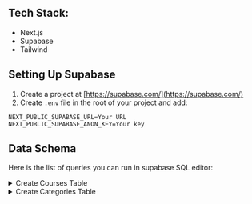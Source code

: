 ## Tech Stack:
* Next.js
* Supabase
* Tailwind

## Setting Up Supabase
1. Create a project at [https://supabase.com/](https://supabase.com/)
2. Create `.env` file in the root of your project and add:
  ```
  NEXT_PUBLIC_SUPABASE_URL=Your URL
  NEXT_PUBLIC_SUPABASE_ANON_KEY=Your key
  ```
  
## Data Schema
Here is the list of queries you can run in supabase SQL editor:
<details>
<summary>Create Courses Table</summary>
  ```
    INSERT INTO courses (title, description, category, price)
  VALUES 
    ('Introduction to Web Development', 'Learn the basics of web development with HTML, CSS, and JavaScript.', 'Web Development', 29.99),
    ('Python for Data Science', 'Master Python programming for data science and machine learning.', 'Data Science', 49.99),
    ('JavaScript Fundamentals', 'Deep dive into JavaScript fundamentals and build modern web applications.', 'Web Development', 39.99),
    ('Introduction to Artificial Intelligence', 'Learn the basics of artificial intelligence and machine learning.', 'Artificial Intelligence', 59.99),
    ('Database Design and Management', 'Master the principles of database design and management for efficient data storage.', 'Database Management', 34.99);
  ```
  </details>
  
  <details>
<summary>Create Categories Table</summary>
  ```
    -- Create the categories table
CREATE TABLE categories (
  id SERIAL PRIMARY KEY,
  name VARCHAR(255) NOT NULL
);

-- Insert sample data into categories table
INSERT INTO categories (name) VALUES ('Math');
INSERT INTO categories (name) VALUES ('Science');
INSERT INTO categories (name) VALUES ('History');

  ```
  </details>
  
    <details>
<summary>Create Course Category Relationship</summary>
  ```
-- Add a 'category_id' column of type UUID to the 'courses' table
ALTER TABLE courses ADD COLUMN category_id UUID;

-- Create the courses_categories junction table
CREATE TABLE courses_categories (
  id SERIAL PRIMARY KEY,
  course_id UUID REFERENCES courses(id) ON DELETE CASCADE,
  category_id INT REFERENCES categories(id) ON DELETE CASCADE
);

-- Add a unique constraint to prevent duplicate links
ALTER TABLE courses_categories
ADD CONSTRAINT unique_course_category
UNIQUE (course_id, category_id);
  ```
  </details>
  
      <details>
<summary>User Management</summary>
For this step to work don't forget to enable authentication
  ```
-- Create a table for public profiles
create table profiles (
  id uuid references auth.users on delete cascade not null primary key,
  updated_at timestamp with time zone,
  username text unique,
  full_name text,
  avatar_url text,
  website text,

  constraint username_length check (char_length(username) >= 3)
);
-- Set up Row Level Security (RLS)
-- See https://supabase.com/docs/guides/auth/row-level-security for more details.
alter table profiles
  enable row level security;

create policy "Public profiles are viewable by everyone." on profiles
  for select using (true);

create policy "Users can insert their own profile." on profiles
  for insert with check (auth.uid() = id);

create policy "Users can update own profile." on profiles
  for update using (auth.uid() = id);

-- This trigger automatically creates a profile entry when a new user signs up via Supabase Auth.
-- See https://supabase.com/docs/guides/auth/managing-user-data#using-triggers for more details.
create function public.handle_new_user()
returns trigger as $$
begin
  insert into public.profiles (id, full_name, avatar_url)
  values (new.id, new.raw_user_meta_data->>'full_name', new.raw_user_meta_data->>'avatar_url');
  return new;
end;
$$ language plpgsql security definer;
create trigger on_auth_user_created
  after insert on auth.users
  for each row execute procedure public.handle_new_user();

-- Set up Storage!
insert into storage.buckets (id, name)
  values ('avatars', 'avatars');

-- Set up access controls for storage.
-- See https://supabase.com/docs/guides/storage#policy-examples for more details.
create policy "Avatar images are publicly accessible." on storage.objects
  for select using (bucket_id = 'avatars');

create policy "Anyone can upload an avatar." on storage.objects
  for insert with check (bucket_id = 'avatars');
  ```
  </details>
  
      <details>
<summary>Next Auth Schema Setup</summary>
  ```
--
-- Name: next_auth; Type: SCHEMA;
--
CREATE SCHEMA next_auth;

GRANT USAGE ON SCHEMA next_auth TO service_role;
GRANT ALL ON SCHEMA next_auth TO postgres;

--
-- Create users table
--
CREATE TABLE IF NOT EXISTS next_auth.users
(
    id uuid NOT NULL DEFAULT uuid_generate_v4(),
    name text,
    email text,
    "emailVerified" timestamp with time zone,
    image text,
    CONSTRAINT users_pkey PRIMARY KEY (id),
    CONSTRAINT email_unique UNIQUE (email)
);

GRANT ALL ON TABLE next_auth.users TO postgres;
GRANT ALL ON TABLE next_auth.users TO service_role;

--- uid() function to be used in RLS policies
CREATE FUNCTION next_auth.uid() RETURNS uuid
    LANGUAGE sql STABLE
    AS $$
  select
    coalesce(
        nullif(current_setting('request.jwt.claim.sub', true), ''),
        (nullif(current_setting('request.jwt.claims', true), '')::jsonb ->> 'sub')
    )::uuid
$$;

--
-- Create sessions table
--
CREATE TABLE IF NOT EXISTS  next_auth.sessions
(
    id uuid NOT NULL DEFAULT uuid_generate_v4(),
    expires timestamp with time zone NOT NULL,
    "sessionToken" text NOT NULL,
    "userId" uuid,
    CONSTRAINT sessions_pkey PRIMARY KEY (id),
    CONSTRAINT sessionToken_unique UNIQUE ("sessionToken"),
    CONSTRAINT "sessions_userId_fkey" FOREIGN KEY ("userId")
        REFERENCES  next_auth.users (id) MATCH SIMPLE
        ON UPDATE NO ACTION
        ON DELETE CASCADE
);

GRANT ALL ON TABLE next_auth.sessions TO postgres;
GRANT ALL ON TABLE next_auth.sessions TO service_role;

--
-- Create accounts table
--
CREATE TABLE IF NOT EXISTS  next_auth.accounts
(
    id uuid NOT NULL DEFAULT uuid_generate_v4(),
    type text NOT NULL,
    provider text NOT NULL,
    "providerAccountId" text NOT NULL,
    refresh_token text,
    access_token text,
    expires_at bigint,
    token_type text,
    scope text,
    id_token text,
    session_state text,
    oauth_token_secret text,
    oauth_token text,
    "userId" uuid,
    CONSTRAINT accounts_pkey PRIMARY KEY (id),
    CONSTRAINT provider_unique UNIQUE (provider, "providerAccountId"),
    CONSTRAINT "accounts_userId_fkey" FOREIGN KEY ("userId")
        REFERENCES  next_auth.users (id) MATCH SIMPLE
        ON UPDATE NO ACTION
        ON DELETE CASCADE
);

GRANT ALL ON TABLE next_auth.accounts TO postgres;
GRANT ALL ON TABLE next_auth.accounts TO service_role;

--
-- Create verification_tokens table
--
CREATE TABLE IF NOT EXISTS  next_auth.verification_tokens
(
    identifier text,
    token text,
    expires timestamp with time zone NOT NULL,
    CONSTRAINT verification_tokens_pkey PRIMARY KEY (token),
    CONSTRAINT token_unique UNIQUE (token),
    CONSTRAINT token_identifier_unique UNIQUE (token, identifier)
);

GRANT ALL ON TABLE next_auth.verification_tokens TO postgres;
GRANT ALL ON TABLE next_auth.verification_tokens TO service_role;
  ```
  </details>
  
      <details>
<summary>Create Profiles Table</summary>
  ```
CREATE TABLE profiles (
  id SERIAL PRIMARY KEY,
  user_id UUID REFERENCES auth.users(id),
  username TEXT UNIQUE,
  full_name TEXT,
  bio TEXT,
  avatar_url TEXT,
  created_at TIMESTAMP NOT NULL DEFAULT NOW(),
  updated_at TIMESTAMP NOT NULL DEFAULT NOW()
);

ALTER TABLE profiles ADD COLUMN gender TEXT;
ALTER TABLE profiles ADD COLUMN birthdate DATE;

  ```
  </details>
  
        <details>
<summary>Add User Saved Courses to Profiles</summary>
  ```
-- Create user_saved_courses table
CREATE TABLE user_saved_courses (
  id SERIAL PRIMARY KEY,
  user_id UUID REFERENCES auth.users(id) ON DELETE CASCADE,
  course_id UUID REFERENCES courses(id) ON DELETE CASCADE,
  created_at TIMESTAMP WITH TIME ZONE DEFAULT NOW(),
  updated_at TIMESTAMP WITH TIME ZONE DEFAULT NOW()
);

-- Add a unique constraint to prevent duplicate saves
ALTER TABLE user_saved_courses
ADD CONSTRAINT unique_user_course
UNIQUE (user_id, course_id);

-- Update courses table to add a 'saved_count' column that tracks the number of times a course has been saved
ALTER TABLE courses
ADD COLUMN saved_count INT DEFAULT 0;

-- Update user_saved_courses table to increment the saved_count column of a course when a new saved course is created
CREATE OR REPLACE FUNCTION increment_saved_count()
RETURNS TRIGGER AS $$
BEGIN
  UPDATE courses
  SET saved_count = saved_count + 1
  WHERE id = NEW.course_id;
  RETURN NEW;
END;
$$ LANGUAGE plpgsql;

CREATE TRIGGER increment_saved_count_trigger
AFTER INSERT ON user_saved_courses
FOR EACH ROW
EXECUTE FUNCTION increment_saved_count();

-- Update user_saved_courses table to decrement the saved_count column of a course when a saved course is deleted
CREATE OR REPLACE FUNCTION decrement_saved_count()
RETURNS TRIGGER AS $$
BEGIN
  UPDATE courses
  SET saved_count = saved_count - 1
  WHERE id = OLD.course_id;
  RETURN OLD;
END;
$$ LANGUAGE plpgsql;

CREATE TRIGGER decrement_saved_count_trigger
AFTER DELETE ON user_saved_courses
FOR EACH ROW
EXECUTE FUNCTION decrement_saved_count();


  ```
  </details>



## Run the application

Install the modules:

```bash
npm install
```

Run the development server:

```bash
npm run dev
# or
yarn dev
# or
pnpm dev
```

Open [http://localhost:3000](http://localhost:3000) with your browser to see the result.

You can start editing the page by modifying `pages/index.js`. The page auto-updates as you edit the file.

[API routes](https://nextjs.org/docs/api-routes/introduction) can be accessed on [http://localhost:3000/api/hello](http://localhost:3000/api/hello). This endpoint can be edited in `pages/api/hello.js`.

The `pages/api` directory is mapped to `/api/*`. Files in this directory are treated as [API routes](https://nextjs.org/docs/api-routes/introduction) instead of React pages.

This project uses [`next/font`](https://nextjs.org/docs/basic-features/font-optimization) to automatically optimize and load Inter, a custom Google Font.

## Learn More

To learn more about Next.js, take a look at the following resources:

- [Next.js Documentation](https://nextjs.org/docs) - learn about Next.js features and API.
- [Learn Next.js](https://nextjs.org/learn) - an interactive Next.js tutorial.

You can check out [the Next.js GitHub repository](https://github.com/vercel/next.js/) - your feedback and contributions are welcome!

## Deploy on Vercel

The easiest way to deploy your Next.js app is to use the [Vercel Platform](https://vercel.com/new?utm_medium=default-template&filter=next.js&utm_source=create-next-app&utm_campaign=create-next-app-readme) from the creators of Next.js.

Check out our [Next.js deployment documentation](https://nextjs.org/docs/deployment) for more details.
